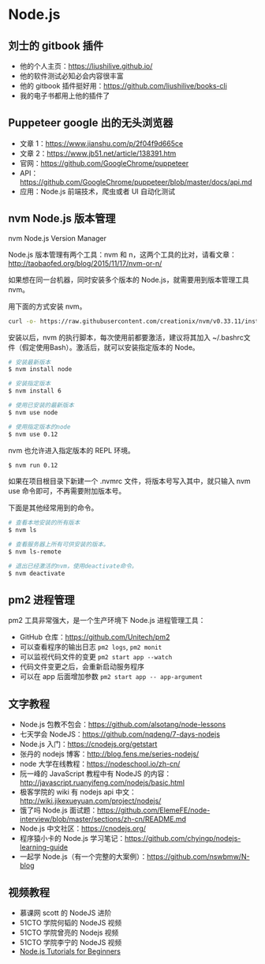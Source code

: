# Node.js

## 刘士的 gitbook 插件

- 他的个人主页：https://liushilive.github.io/
- 他的软件测试必知必会内容很丰富
- 他的 gitbook 插件挺好用：https://github.com/liushilive/books-cli
- 我的电子书都用上他的插件了

## Puppeteer google 出的无头浏览器

- 文章 1：https://www.jianshu.com/p/2f04f9d665ce
- 文章 2：https://www.jb51.net/article/138391.htm
- 官网：https://github.com/GoogleChrome/puppeteer
- API：https://github.com/GoogleChrome/puppeteer/blob/master/docs/api.md
- 应用：Node.js 前端技术，爬虫或者 UI 自动化测试

## nvm Node.js 版本管理

nvm Node.js Version Manager

Node.js 版本管理有两个工具：nvm 和 n，这两个工具的比对，请看文章：http://taobaofed.org/blog/2015/11/17/nvm-or-n/

如果想在同一台机器，同时安装多个版本的 Node.js，就需要用到版本管理工具 nvm。

用下面的方式安装 nvm。

```bash
curl -o- https://raw.githubusercontent.com/creationix/nvm/v0.33.11/install.sh | bash
```

安装以后，nvm 的执行脚本，每次使用前都要激活，建议将其加入 ~/.bashrc文件（假定使用Bash）。激活后，就可以安装指定版本的 Node。

```bash
# 安装最新版本
$ nvm install node

# 安装指定版本
$ nvm install 6

# 使用已安装的最新版本
$ nvm use node

# 使用指定版本的node
$ nvm use 0.12
```

nvm 也允许进入指定版本的 REPL 环境。

```bash
$ nvm run 0.12
```

如果在项目根目录下新建一个 .nvmrc 文件，将版本号写入其中，就只输入 nvm use 命令即可，不再需要附加版本号。

下面是其他经常用到的命令。

```bash
# 查看本地安装的所有版本
$ nvm ls

# 查看服务器上所有可供安装的版本。
$ nvm ls-remote

# 退出已经激活的nvm，使用deactivate命令。
$ nvm deactivate
```

## pm2 进程管理

pm2 工具非常强大，是一个生产环境下 Node.js 进程管理工具：

- GitHub 仓库：https://github.com/Unitech/pm2  
- 可以查看程序的输出日志 `pm2 logs`, `pm2 monit` 
- 可以监视代码文件的变更 `pm2 start app --watch`  
- 代码文件变更之后，会重新启动服务程序  
- 可以在 app 后面增加参数 `pm2 start app -- app-argument`  

## 文字教程

- Node.js 包教不包会：https://github.com/alsotang/node-lessons  
- 七天学会 NodeJS：https://github.com/nqdeng/7-days-nodejs  
- Node.js 入门：https://cnodejs.org/getstart  
- 张丹的 nodejs 博客：http://blog.fens.me/series-nodejs/
- node 大学在线教程：https://nodeschool.io/zh-cn/
- 阮一峰的 JavaScript 教程中有 NodeJS 的内容：http://javascript.ruanyifeng.com/nodejs/basic.html
- 极客学院的 wiki 有 nodejs api 中文：http://wiki.jikexueyuan.com/project/nodejs/
- 饿了吗 Node.js 面试题：https://github.com/ElemeFE/node-interview/blob/master/sections/zh-cn/README.md
- Node.js 中文社区：https://cnodejs.org/
- 程序猿小卡的 Node.js 学习笔记：https://github.com/chyingp/nodejs-learning-guide
- 一起学 Node.js（有一个完整的大案例）：https://github.com/nswbmw/N-blog

## 视频教程

- 慕课网 scott 的 NodeJS 进阶  
- 51CTO 学院何韬的 NodeJS 视频  
- 51CTO 学院曾亮的 Nodejs 视频
- 51CTO 学院李宁的 NodeJS 视频 
- [Node.js Tutorials for Beginners](https://www.youtube.com/playlist?list=PL6gx4Cwl9DGBMdkKFn3HasZnnAqVjzHn_)

